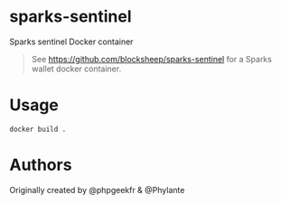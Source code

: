 # sparks-sentinel
Sparks sentinel Docker container

> See https://github.com/blocksheep/sparks-sentinel for a Sparks wallet docker container.

# Usage
`docker build .`

# Authors
Originally created by @phpgeekfr & @Phylante
